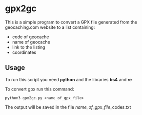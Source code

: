 # gpx2gc

This is a simple program to convert a GPX file generated from the geocaching.com website to a list containing:
- code of geocache
- name of geocache
- link to the listing
- coordinates

## Usage
To run this script you need **python** and the libraries **bs4** and **re**

To convert gpx run this command:

```
python3 gpx2gc.py <name_of_gpx_file>
```
The output will be saved in the file *name_of_gpx_file*_codes.txt